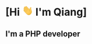 
# [Hi <img src="https://raw.githubusercontent.com/ABSphreak/ABSphreak/master/gifs/Hi.gif" width="30px"> I'm Qiang]


## I'm a PHP developer




<!--
**Qiang156/Qiang156** is a ✨ _special_ ✨ repository because its `README.md` (this file) appears on your GitHub profile.

Here are some ideas to get you started:

- 🔭 I’m currently working on ...
- 🌱 I’m currently learning ...
- 👯 I’m looking to collaborate on ...
- 🤔 I’m looking for help with ...
- 💬 Ask me about ...
- 📫 How to reach me: ...
- 😄 Pronouns: ...
- ⚡ Fun fact: ...
-->
